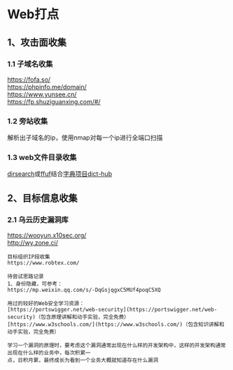 # Web打点
## 1、攻击面收集
### 1.1 子域名收集  
https://fofa.so/  
https://phpinfo.me/domain/  
https://www.yunsee.cn/  
https://fp.shuziguanxing.com/#/  
### 1.2 旁站收集
解析出子域名的ip，使用nmap对每一个ip进行全端口扫描
### 1.3 web文件目录收集
[dirsearch](https://github.com/maurosoria/dirsearch)或[ffuf](https://github.com/ffuf/ffuf)结合[字典项目dict-hub](https://github.com/ybdt/dict-hub)  
## 2、目标信息收集
### 2.1 乌云历史漏洞库  
https://wooyun.x10sec.org/  
http://wy.zone.ci/

```
目标组织IP段收集  
https://www.robtex.com/

待尝试思路记录
1、身份隐藏，可参考：  
https://mp.weixin.qq.com/s/-DqGsjqgxC5MUf4poqC5XQ

用过的较好的Web安全学习资源：
[https://portswigger.net/web-security](https://portswigger.net/web-security)（包含原理讲解和动手实验，完全免费）
[https://www.w3schools.com/](https://www.w3schools.com/)（包含知识讲解和动手实验，完全免费）

学习一个漏洞的原理时，要考虑这个漏洞通常出现在什么样的开发架构中，这样的开发架构通常出现在什么样的业务中，每次积累一
点，日积月累，最终成长为看到一个业务大概就知道存在什么漏洞
```
